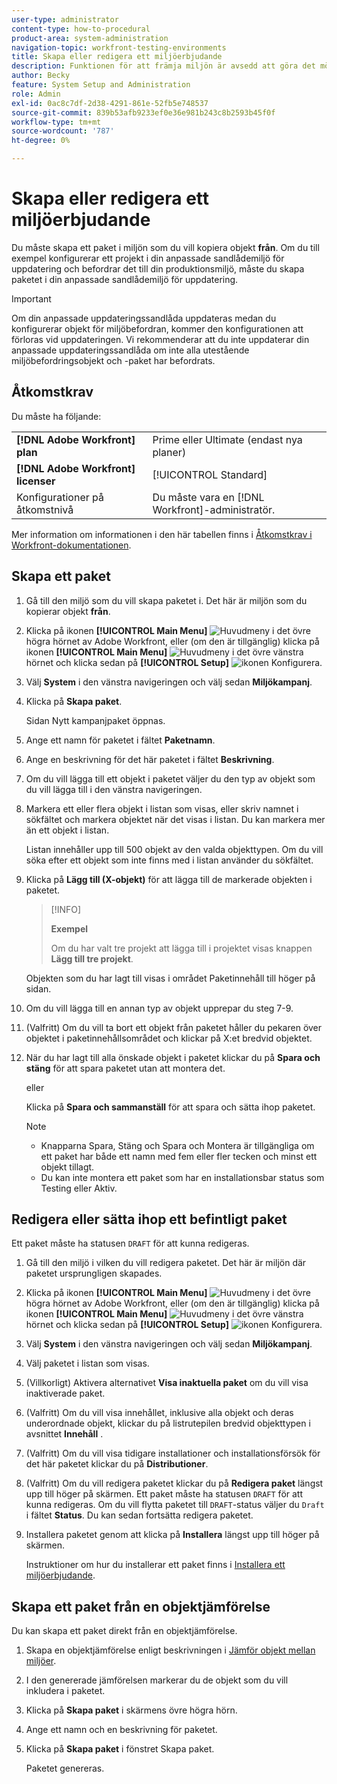```yaml
---
user-type: administrator
content-type: how-to-procedural
product-area: system-administration
navigation-topic: workfront-testing-environments
title: Skapa eller redigera ett miljöerbjudande
description: Funktionen för att främja miljön är avsedd att göra det möjligt att flytta konfigurationsrelaterade objekt från en miljö till en annan. Lär dig hur du skapar ett paket för miljöbefordran som du sedan kan installera i en annan miljö.
author: Becky
feature: System Setup and Administration
role: Admin
exl-id: 0ac8c7df-2d38-4291-861e-52fb5e748537
source-git-commit: 839b53afb9233ef0e36e981b243c8b2593b45f0f
workflow-type: tm+mt
source-wordcount: '787'
ht-degree: 0%

---
```


# Skapa eller redigera ett miljöerbjudande

Du måste skapa ett paket i miljön som du vill kopiera objekt **från**. Om du till exempel konfigurerar ett projekt i din anpassade sandlådemiljö för uppdatering och befordrar det till din produktionsmiljö, måste du skapa paketet i din anpassade sandlådemiljö för uppdatering.

>[!IMPORTANT]
>
>Om din anpassade uppdateringssandlåda uppdateras medan du konfigurerar objekt för miljöbefordran, kommer den konfigurationen att förloras vid uppdateringen. Vi rekommenderar att du inte uppdaterar din anpassade uppdateringssandlåda om inte alla utestående miljöbefordringsobjekt och -paket har befordrats.

## Åtkomstkrav

Du måste ha följande:

<table>
  <tr>
   <td><strong>[!DNL Adobe Workfront] plan</strong>
   </td>
   <td> Prime eller Ultimate (endast nya planer)
   </td>
  </tr>
  <tr>
   <td><strong>[!DNL Adobe Workfront] licenser</strong>
   </td>
   <td> [!UICONTROL Standard]
   </td>
  </tr>
   <tr>
   <td>Konfigurationer på åtkomstnivå
   </td>
   <td>Du måste vara en [!DNL Workfront]-administratör.
   </td>
  </tr>
</table>

Mer information om informationen i den här tabellen finns i [Åtkomstkrav i Workfront-dokumentationen](/help/quicksilver/administration-and-setup/add-users/access-levels-and-object-permissions/access-level-requirements-in-documentation.md).

## Skapa ett paket

1. Gå till den miljö som du vill skapa paketet i. Det här är miljön som du kopierar objekt **från**.
1. Klicka på ikonen **[!UICONTROL Main Menu]** ![Huvudmeny](/help/_includes/assets/main-menu-icon.png) i det övre högra hörnet av Adobe Workfront, eller (om den är tillgänglig) klicka på ikonen **[!UICONTROL Main Menu]** ![Huvudmeny](/help/_includes/assets/main-menu-icon-left-nav.png) i det övre vänstra hörnet och klicka sedan på **[!UICONTROL Setup]** ![ikonen Konfigurera](/help/_includes/assets/gear-icon-setup.png).
1. Välj **System** i den vänstra navigeringen och välj sedan **Miljökampanj**.
1. Klicka på **Skapa paket**.

   Sidan Nytt kampanjpaket öppnas.

1. Ange ett namn för paketet i fältet **Paketnamn**.
1. Ange en beskrivning för det här paketet i fältet **Beskrivning**.
1. Om du vill lägga till ett objekt i paketet väljer du den typ av objekt som du vill lägga till i den vänstra navigeringen.
1. Markera ett eller flera objekt i listan som visas, eller skriv namnet i sökfältet och markera objektet när det visas i listan. Du kan markera mer än ett objekt i listan.

   Listan innehåller upp till 500 objekt av den valda objekttypen. Om du vill söka efter ett objekt som inte finns med i listan använder du sökfältet.
1. Klicka på **Lägg till (X-objekt)** för att lägga till de markerade objekten i paketet.

   >[!INFO]
   >
   >**Exempel**
   >
   >Om du har valt tre projekt att lägga till i projektet visas knappen **Lägg till tre projekt**.

   Objekten som du har lagt till visas i området Paketinnehåll till höger på sidan.

1. Om du vill lägga till en annan typ av objekt upprepar du steg 7-9.
1. (Valfritt) Om du vill ta bort ett objekt från paketet håller du pekaren över objektet i paketinnehållsområdet och klickar på X:et bredvid objektet.
1. När du har lagt till alla önskade objekt i paketet klickar du på **Spara och stäng** för att spara paketet utan att montera det.

   eller

   Klicka på **Spara och sammanställ** för att spara och sätta ihop paketet.

   >[!NOTE]
   >
   >* Knapparna Spara, Stäng och Spara och Montera är tillgängliga om ett paket har både ett namn med fem eller fler tecken och minst ett objekt tillagt.
   >* Du kan inte montera ett paket som har en installationsbar status som Testing eller Aktiv.

## Redigera eller sätta ihop ett befintligt paket

Ett paket måste ha statusen `DRAFT` för att kunna redigeras.

1. Gå till den miljö i vilken du vill redigera paketet. Det här är miljön där paketet ursprungligen skapades.
1. Klicka på ikonen **[!UICONTROL Main Menu]** ![Huvudmeny](/help/_includes/assets/main-menu-icon.png) i det övre högra hörnet av Adobe Workfront, eller (om den är tillgänglig) klicka på ikonen **[!UICONTROL Main Menu]** ![Huvudmeny](/help/_includes/assets/main-menu-icon-left-nav.png) i det övre vänstra hörnet och klicka sedan på **[!UICONTROL Setup]** ![ikonen Konfigurera](/help/_includes/assets/gear-icon-setup.png).
1. Välj **System** i den vänstra navigeringen och välj sedan **Miljökampanj**.
1. Välj paketet i listan som visas.
1. (Villkorligt) Aktivera alternativet **Visa inaktuella paket** om du vill visa inaktiverade paket.
1. (Valfritt) Om du vill visa innehållet, inklusive alla objekt och deras underordnade objekt, klickar du på listrutepilen bredvid objekttypen i avsnittet **Innehåll** .
1. (Valfritt) Om du vill visa tidigare installationer och installationsförsök för det här paketet klickar du på **Distributioner**.
1. (Valfritt) Om du vill redigera paketet klickar du på **Redigera paket** längst upp till höger på skärmen.
Ett paket måste ha statusen `DRAFT` för att kunna redigeras. Om du vill flytta paketet till `DRAFT`-status väljer du `Draft` i fältet **Status**. Du kan sedan fortsätta redigera paketet.
1. Installera paketet genom att klicka på **Installera** längst upp till höger på skärmen.

   Instruktioner om hur du installerar ett paket finns i [Installera ett miljöerbjudande](/help/quicksilver/administration-and-setup/set-up-workfront/workfront-testing-environments/environment-promotion-install-package.md).

## Skapa ett paket från en objektjämförelse

Du kan skapa ett paket direkt från en objektjämförelse.

1. Skapa en objektjämförelse enligt beskrivningen i [Jämför objekt mellan miljöer](/help/quicksilver/administration-and-setup/set-up-workfront/workfront-testing-environments/environment-promotion-compare.md).
1. I den genererade jämförelsen markerar du de objekt som du vill inkludera i paketet.
1. Klicka på **Skapa paket** i skärmens övre högra hörn.
1. Ange ett namn och en beskrivning för paketet.
1. Klicka på **Skapa paket** i fönstret Skapa paket.

   Paketet genereras.
